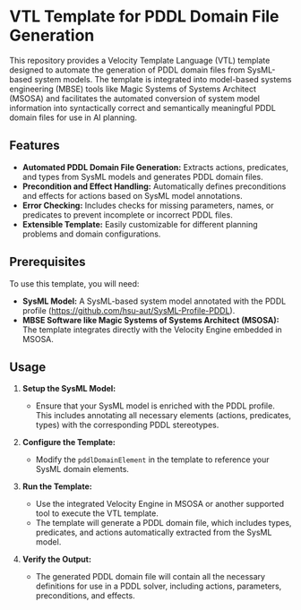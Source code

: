 # VTL Template for PDDL Domain File Generation

This repository provides a Velocity Template Language (VTL) template designed to automate the generation of PDDL domain files from SysML-based system models. The template is integrated into model-based systems engineering (MBSE) tools like Magic Systems of Systems Architect (MSOSA) and facilitates the automated conversion of system model information into syntactically correct and semantically meaningful PDDL domain files for use in AI planning.

## Features

- **Automated PDDL Domain File Generation:** Extracts actions, predicates, and types from SysML models and generates PDDL domain files.
- **Precondition and Effect Handling:** Automatically defines preconditions and effects for actions based on SysML model annotations.
- **Error Checking:** Includes checks for missing parameters, names, or predicates to prevent incomplete or incorrect PDDL files.
- **Extensible Template:** Easily customizable for different planning problems and domain configurations.

## Prerequisites

To use this template, you will need:
- **SysML Model:** A SysML-based system model annotated with the PDDL profile (https://github.com/hsu-aut/SysML-Profile-PDDL).
- **MBSE Software like Magic Systems of Systems Architect (MSOSA):** The template integrates directly with the Velocity Engine embedded in MSOSA. 

## Usage

1. **Setup the SysML Model:**
   - Ensure that your SysML model is enriched with the PDDL profile. This includes annotating all necessary elements (actions, predicates, types) with the corresponding PDDL stereotypes.

2. **Configure the Template:**
   - Modify the `pddlDomainElement` in the template to reference your SysML domain elements.

3. **Run the Template:**
   - Use the integrated Velocity Engine in MSOSA or another supported tool to execute the VTL template.
   - The template will generate a PDDL domain file, which includes types, predicates, and actions automatically extracted from the SysML model.

4. **Verify the Output:**
   - The generated PDDL domain file will contain all the necessary definitions for use in a PDDL solver, including actions, parameters, preconditions, and effects.
